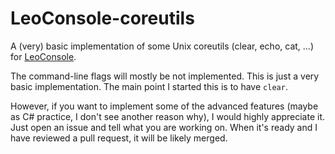 
# LeoConsole-coreutils

A (very) basic implementation of some Unix coreutils (clear, echo, cat, ...) for
[LeoConsole](https://github.com/BoettcherDasOriginal/LeoConsole).

The command-line flags will mostly be not implemented. This is just a very basic
implementation. The main point I started this is to have `clear`.

However, if you want to implement some of the advanced features (maybe as C#
practice, I don't see another reason why), I would highly appreciate it. Just
open an issue and tell what you are working on. When it's ready and I have
reviewed a pull request, it will be likely merged.

